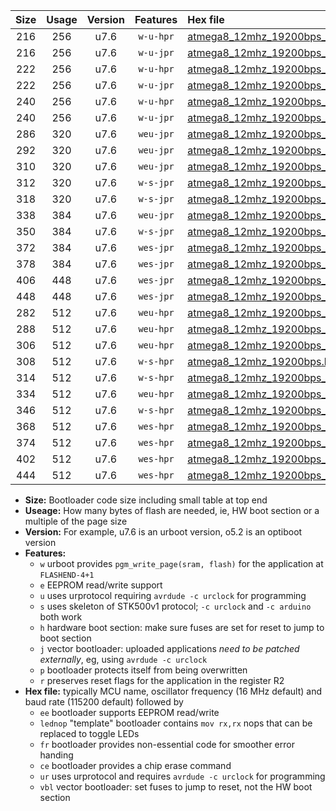 |Size|Usage|Version|Features|Hex file|
|:-:|:-:|:-:|:-:|:--|
|216|256|u7.6|`w-u-hpr`|[atmega8_12mhz_19200bps_ur.hex](https://raw.githubusercontent.com/stefanrueger/urboot/main//atmega8_12mhz_19200bps_ur.hex)|
|216|256|u7.6|`w-u-jpr`|[atmega8_12mhz_19200bps_ur_vbl.hex](https://raw.githubusercontent.com/stefanrueger/urboot/main//atmega8_12mhz_19200bps_ur_vbl.hex)|
|222|256|u7.6|`w-u-hpr`|[atmega8_12mhz_19200bps_lednop_ur.hex](https://raw.githubusercontent.com/stefanrueger/urboot/main//atmega8_12mhz_19200bps_lednop_ur.hex)|
|222|256|u7.6|`w-u-jpr`|[atmega8_12mhz_19200bps_lednop_ur_vbl.hex](https://raw.githubusercontent.com/stefanrueger/urboot/main//atmega8_12mhz_19200bps_lednop_ur_vbl.hex)|
|240|256|u7.6|`w-u-hpr`|[atmega8_12mhz_19200bps_lednop_fr_ur.hex](https://raw.githubusercontent.com/stefanrueger/urboot/main//atmega8_12mhz_19200bps_lednop_fr_ur.hex)|
|240|256|u7.6|`w-u-jpr`|[atmega8_12mhz_19200bps_lednop_fr_ur_vbl.hex](https://raw.githubusercontent.com/stefanrueger/urboot/main//atmega8_12mhz_19200bps_lednop_fr_ur_vbl.hex)|
|286|320|u7.6|`weu-jpr`|[atmega8_12mhz_19200bps_ee_ur_vbl.hex](https://raw.githubusercontent.com/stefanrueger/urboot/main//atmega8_12mhz_19200bps_ee_ur_vbl.hex)|
|292|320|u7.6|`weu-jpr`|[atmega8_12mhz_19200bps_ee_lednop_ur_vbl.hex](https://raw.githubusercontent.com/stefanrueger/urboot/main//atmega8_12mhz_19200bps_ee_lednop_ur_vbl.hex)|
|310|320|u7.6|`weu-jpr`|[atmega8_12mhz_19200bps_ee_lednop_fr_ur_vbl.hex](https://raw.githubusercontent.com/stefanrueger/urboot/main//atmega8_12mhz_19200bps_ee_lednop_fr_ur_vbl.hex)|
|312|320|u7.6|`w-s-jpr`|[atmega8_12mhz_19200bps_vbl.hex](https://raw.githubusercontent.com/stefanrueger/urboot/main//atmega8_12mhz_19200bps_vbl.hex)|
|318|320|u7.6|`w-s-jpr`|[atmega8_12mhz_19200bps_lednop_vbl.hex](https://raw.githubusercontent.com/stefanrueger/urboot/main//atmega8_12mhz_19200bps_lednop_vbl.hex)|
|338|384|u7.6|`weu-jpr`|[atmega8_12mhz_19200bps_ee_lednop_fr_ce_ur_vbl.hex](https://raw.githubusercontent.com/stefanrueger/urboot/main//atmega8_12mhz_19200bps_ee_lednop_fr_ce_ur_vbl.hex)|
|350|384|u7.6|`w-s-jpr`|[atmega8_12mhz_19200bps_lednop_fr_vbl.hex](https://raw.githubusercontent.com/stefanrueger/urboot/main//atmega8_12mhz_19200bps_lednop_fr_vbl.hex)|
|372|384|u7.6|`wes-jpr`|[atmega8_12mhz_19200bps_ee_vbl.hex](https://raw.githubusercontent.com/stefanrueger/urboot/main//atmega8_12mhz_19200bps_ee_vbl.hex)|
|378|384|u7.6|`wes-jpr`|[atmega8_12mhz_19200bps_ee_lednop_vbl.hex](https://raw.githubusercontent.com/stefanrueger/urboot/main//atmega8_12mhz_19200bps_ee_lednop_vbl.hex)|
|406|448|u7.6|`wes-jpr`|[atmega8_12mhz_19200bps_ee_lednop_fr_vbl.hex](https://raw.githubusercontent.com/stefanrueger/urboot/main//atmega8_12mhz_19200bps_ee_lednop_fr_vbl.hex)|
|448|448|u7.6|`wes-jpr`|[atmega8_12mhz_19200bps_ee_lednop_fr_ce_vbl.hex](https://raw.githubusercontent.com/stefanrueger/urboot/main//atmega8_12mhz_19200bps_ee_lednop_fr_ce_vbl.hex)|
|282|512|u7.6|`weu-hpr`|[atmega8_12mhz_19200bps_ee_ur.hex](https://raw.githubusercontent.com/stefanrueger/urboot/main//atmega8_12mhz_19200bps_ee_ur.hex)|
|288|512|u7.6|`weu-hpr`|[atmega8_12mhz_19200bps_ee_lednop_ur.hex](https://raw.githubusercontent.com/stefanrueger/urboot/main//atmega8_12mhz_19200bps_ee_lednop_ur.hex)|
|306|512|u7.6|`weu-hpr`|[atmega8_12mhz_19200bps_ee_lednop_fr_ur.hex](https://raw.githubusercontent.com/stefanrueger/urboot/main//atmega8_12mhz_19200bps_ee_lednop_fr_ur.hex)|
|308|512|u7.6|`w-s-hpr`|[atmega8_12mhz_19200bps.hex](https://raw.githubusercontent.com/stefanrueger/urboot/main//atmega8_12mhz_19200bps.hex)|
|314|512|u7.6|`w-s-hpr`|[atmega8_12mhz_19200bps_lednop.hex](https://raw.githubusercontent.com/stefanrueger/urboot/main//atmega8_12mhz_19200bps_lednop.hex)|
|334|512|u7.6|`weu-hpr`|[atmega8_12mhz_19200bps_ee_lednop_fr_ce_ur.hex](https://raw.githubusercontent.com/stefanrueger/urboot/main//atmega8_12mhz_19200bps_ee_lednop_fr_ce_ur.hex)|
|346|512|u7.6|`w-s-hpr`|[atmega8_12mhz_19200bps_lednop_fr.hex](https://raw.githubusercontent.com/stefanrueger/urboot/main//atmega8_12mhz_19200bps_lednop_fr.hex)|
|368|512|u7.6|`wes-hpr`|[atmega8_12mhz_19200bps_ee.hex](https://raw.githubusercontent.com/stefanrueger/urboot/main//atmega8_12mhz_19200bps_ee.hex)|
|374|512|u7.6|`wes-hpr`|[atmega8_12mhz_19200bps_ee_lednop.hex](https://raw.githubusercontent.com/stefanrueger/urboot/main//atmega8_12mhz_19200bps_ee_lednop.hex)|
|402|512|u7.6|`wes-hpr`|[atmega8_12mhz_19200bps_ee_lednop_fr.hex](https://raw.githubusercontent.com/stefanrueger/urboot/main//atmega8_12mhz_19200bps_ee_lednop_fr.hex)|
|444|512|u7.6|`wes-hpr`|[atmega8_12mhz_19200bps_ee_lednop_fr_ce.hex](https://raw.githubusercontent.com/stefanrueger/urboot/main//atmega8_12mhz_19200bps_ee_lednop_fr_ce.hex)|

- **Size:** Bootloader code size including small table at top end
- **Useage:** How many bytes of flash are needed, ie, HW boot section or a multiple of the page size
- **Version:** For example, u7.6 is an urboot version, o5.2 is an optiboot version
- **Features:**
  + `w` urboot provides `pgm_write_page(sram, flash)` for the application at `FLASHEND-4+1`
  + `e` EEPROM read/write support
  + `u` uses urprotocol requiring `avrdude -c urclock` for programming
  + `s` uses skeleton of STK500v1 protocol; `-c urclock` and `-c arduino` both work
  + `h` hardware boot section: make sure fuses are set for reset to jump to boot section
  + `j` vector bootloader: uploaded applications *need to be patched externally*, eg, using `avrdude -c urclock`
  + `p` bootloader protects itself from being overwritten
  + `r` preserves reset flags for the application in the register R2
- **Hex file:** typically MCU name, oscillator frequency (16 MHz default) and baud rate (115200 default) followed by
  + `ee` bootloader supports EEPROM read/write
  + `lednop` "template" bootloader contains `mov rx,rx` nops that can be replaced to toggle LEDs
  + `fr` bootloader provides non-essential code for smoother error handing
  + `ce` bootloader provides a chip erase command
  + `ur` uses urprotocol and requires `avrdude -c urclock` for programming
  + `vbl` vector bootloader: set fuses to jump to reset, not the HW boot section
